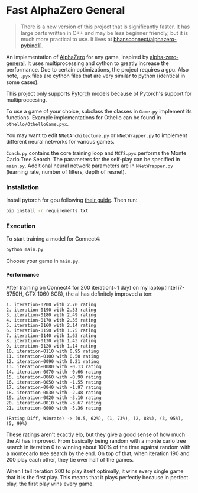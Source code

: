 # Fast AlphaZero General

> There is a new version of this project that is significantly faster. It has large parts written in C++ and may be less beginner friendly, but it is much more practical to use. It lives at [bhansconnect/alphazero-pybind11](https://github.com/bhansconnect/alphazero-pybind11). 

An implementation of [AlphaZero](https://deepmind.com/blog/alphago-zero-learning-scratch/) for any game, inspired by [alpha-zero-general](https://github.com/suragnair/alpha-zero-general/). It uses multiprocessing and cython to greatly increase the performance. Due to certain optimizations, the project requires a gpu. Also note, `.pyx` files are cython files that are very similar to python (identical in some cases).

This project only supports [Pytorch](https://pytorch.org/) models because of Pytorch's support for multiproccesing.

To use a game of your choice, subclass the classes in `Game.py` implement its functions. Example implementations for Othello can be found in `othello/OthelloGame.pyx`.

You may want to edit `NNetArchitecture.py` or `NNetWrapper.py` to implement different neural networks for various games.

`Coach.py` contains the core training loop and `MCTS.pyx` performs the Monte Carlo Tree Search. The parameters for the self-play can be specified in `main.py`. Additional neural network parameters are in `NNetWrapper.py` (learning rate, number of filters, depth of resnet).

### Installation

Install pytorch for gpu following [their guide](https://pytorch.org/get-started/locally/).
Then run:
```bash
pip install -r requirements.txt
```

### Execution

To start training a model for Connect4:
```bash
python main.py
```

Choose your game in `main.py`.

#### Performance

After training on Connect4 for 200 iteration(~1 day) on my laptop(Intel i7-8750H, GTX 1060 6GB), the ai has definitely improved a ton:
```
1. iteration-0200 with 2.70 rating
2. iteration-0190 with 2.53 rating
3. iteration-0180 with 2.49 rating
4. iteration-0170 with 2.35 rating
5. iteration-0160 with 2.14 rating
6. iteration-0150 with 1.75 rating
7. iteration-0140 with 1.63 rating
8. iteration-0130 with 1.43 rating
9. iteration-0120 with 1.14 rating
10. iteration-0110 with 0.95 rating
11. iteration-0100 with 0.50 rating
12. iteration-0090 with 0.21 rating
13. iteration-0080 with -0.13 rating
14. iteration-0070 with -0.66 rating
15. iteration-0060 with -0.90 rating
16. iteration-0050 with -1.55 rating
17. iteration-0040 with -1.97 rating
18. iteration-0030 with -2.48 rating
19. iteration-0020 with -3.10 rating
20. iteration-0010 with -3.67 rating
21. iteration-0000 with -5.36 rating

(Rating Diff, Winrate) -> (0.5, 62%), (1, 73%), (2, 88%), (3, 95%), (5, 99%)
```
These ratings aren't exactly elo, but they give a good sense of how much the AI has improved. From basically being random with a monte carlo tree search in iteration 0 to winning about 100% of the time against random with a montecarlo tree search by the end. On top of that, when iteration 190 and 200 play each other, they tie over half of the games.

When I tell iteration 200 to play itself optimally, it wins every single game that it is the first play. This means that it plays perfectly because in perfect play, the first play wins every game.
